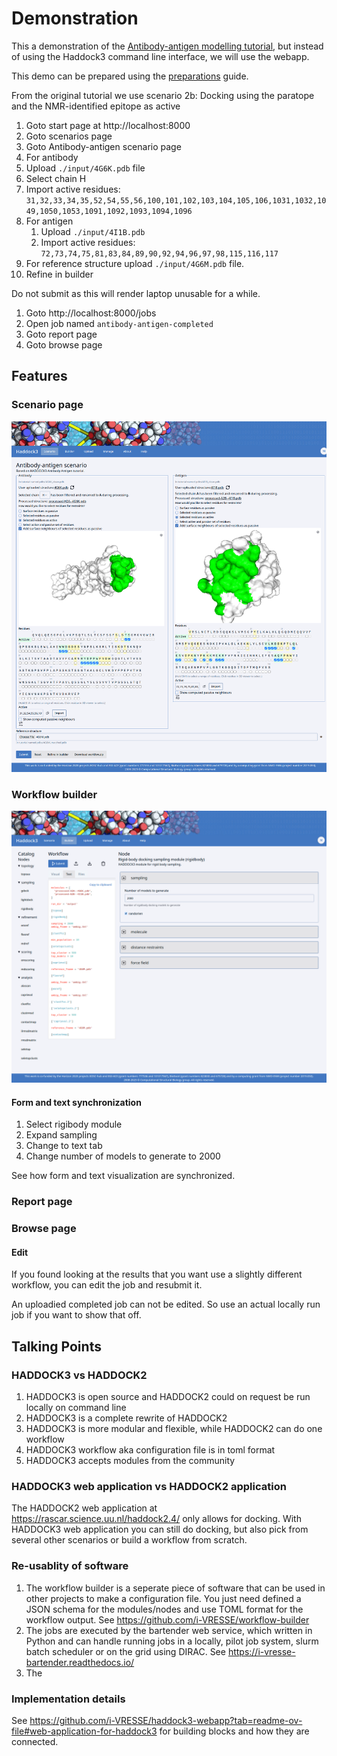 # Demonstration

This a demonstration of the [Antibody-antigen modelling tutorial](https://www.bonvinlab.org/education/HADDOCK3/HADDOCK3-antibody-antigen/), but instead of using the Haddock3 command line interface, we will use the webapp.

This demo can be prepared using the [preparations](PREPARATIONS.md) guide.

From the original tutorial we use scenario 2b: Docking using the paratope and the NMR-identified epitope as active

1. Goto start page at http://localhost:8000
2. Goto scenarios page
3. Goto Antibody-antigen scenario page
4. For antibody
  1. Upload `./input/4G6K.pdb` file
  2. Select chain H
  3. Import active residues: `31,32,33,34,35,52,54,55,56,100,101,102,103,104,105,106,1031,1032,1049,1050,1053,1091,1092,1093,1094,1096`
5. For antigen
   1. Upload `./input/4I1B.pdb`
   2. Import active residues: `72,73,74,75,81,83,84,89,90,92,94,96,97,98,115,116,117`
6. For reference structure upload `./input/4G6M.pdb` file.
7. Refine in builder

Do not submit as this will render laptop unusable for a while.

1. Goto http://localhost:8000/jobs
2. Open job named `antibody-antigen-completed`
3. Goto report page
4. Goto browse page

## Features

### Scenario page

[![Screenshot of filled antibody antigen scenario page](./screenshots/scenario_antibody-antigen.png)](./screenshots/scenario_antibody-antigen.png)

### Workflow builder

[![Screenshot of builder page filled with antibody antigen scenario](./screenshots/builder.png)](./screenshots/builder.png)

#### Form and text synchronization

1. Select rigibody module
2. Expand sampling
3. Change to text tab
4. Change number of models to generate to 2000 
 
See how form and text visualization are synchronized.

### Report page

### Browse page

#### Edit

If you found looking at the results that you want use a slightly different workflow, you can edit the job and resubmit it.

An uploadied completed job can not be edited. So use an actual locally run job if you want to show that off.

## Talking Points

### HADDOCK3 vs HADDOCK2

1. HADDOCK3 is open source and HADDOCK2 could on request be run locally on command line
2. HADDOCK3 is a complete rewrite of HADDOCK2
3. HADDOCK3 is more modular and flexible, while HADDOCK2 can do one workflow
4. HADDOCK3 workflow aka configuration file is in toml format
5. HADDOCK3 accepts modules from the community

### HADDOCK3 web application vs HADDOCK2 application

The HADDOCK2 web application at https://rascar.science.uu.nl/haddock2.4/ only allows for docking.
With HADDOCK3 web application you can still do docking, but also pick from several other scenarios or build a workflow from scratch.

### Re-usablity of software

1. The workflow builder is a seperate piece of software that can be used in other projects to make a configuration file. You just need defined a JSON schema for the modules/nodes and use TOML format for the workflow output. See https://github.com/i-VRESSE/workflow-builder
2. The jobs are executed by the bartender web service, which written in Python and can handle running jobs in a locally, pilot job system, slurm batch scheduler or on the grid using DIRAC. See https://i-vresse-bartender.readthedocs.io/
3. The 

### Implementation details

See https://github.com/i-VRESSE/haddock3-webapp?tab=readme-ov-file#web-application-for-haddock3 for
building blocks and how they are connected.
